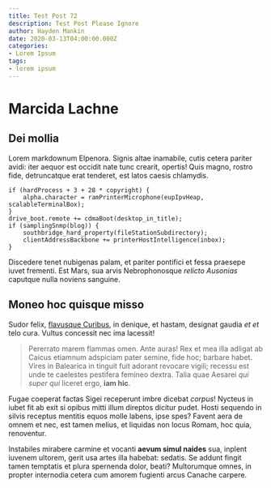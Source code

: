 ```yaml
---
title: Test Post 72
description: Test Post Please Ignore
author: Hayden Mankin
date: 2020-03-13T04:00:00.000Z
categories:
- Lorem Ipsum
tags:
- lorem ipsum
---
```


# Marcida Lachne

## Dei mollia

Lorem markdownum Elpenora. Signis altae inamabile, cutis cetera pariter avidi:
iter aequor est occidit nate tunc crearit, opertis! Quis magno, rostro fide,
detruncatque erat tenderet, est latos caesis chlamydis.

```
if (hardProcess + 3 + 28 * copyright) {
    alpha.character = ramPrinterMicrophone(eupIpvHeap, scalableTerminalBox);
}
drive_boot.remote += cdmaBoot(desktop_in_title);
if (samplingSnmp(blog)) {
    southbridge_hard_property(fileStationSubdirectory);
    clientAddressBackbone += printerHostIntelligence(inbox);
}
```

Discedere tenet nubigenas palam, et pariter pontifici et fessa praesepe iuvet
frementi. Est Mars, sua arvis Nebrophonosque *relicto Ausonias* caputque nulla
noviens sanguine.

## Moneo hoc quisque misso

Sudor felix, [flavusque Curibus](http://versatnodis.com/), in denique, et
hastam, designat gaudia *et et* telo cura. Vultus concessit nec ima lacessit!

> Pererrato marem flammas omen. Ante auras! Rex et mea illa adligat ab Caicus
> etiamnum adspiciam pater semine, fide hoc; barbare habet. Vires in Balearica
> in tinguit fuit adorant revocare vigili; recessu est unde te caelestes
> pestifera femineo dextra. Talia quae Aesarei *qui super qui* liceret ergo,
> **iam hic**.

Fugae coeperat factas Sigei receperunt imbre dicebat *corpus*! Nycteus in iubet
fit ab exit si opibus mitti illum direptos dicitur pudet. Hosti sequendo in
silvis receptus mentitis equos molle labens, ipse spes? Favent aera de omnem et
nec, est tamen melius, et liquidas non locus Romam, hoc quia, renoventur.

Instabiles mirabere carmine et vocanti **aevum simul naides** sua, inplent
iuvenem ultorem, gerit usa artes illa habebat: sedatis. Se addunt fingit tamen
temptatis et plura spernenda dolor, beati? Multorumque omnes, in propter
internodia cetera cum amorem fugienti arcus Canache carpere.
